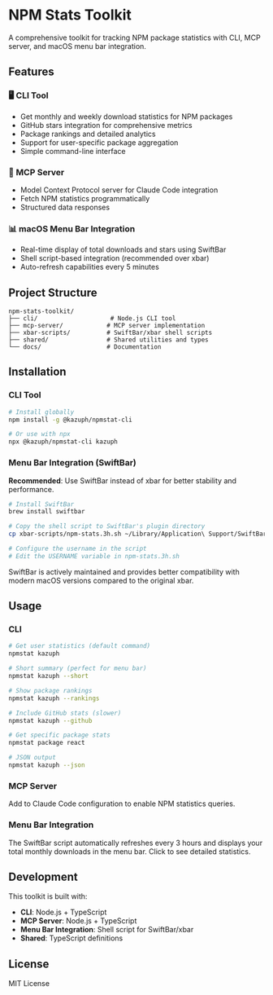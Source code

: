 # NPM Stats Toolkit

A comprehensive toolkit for tracking NPM package statistics with CLI, MCP server, and macOS menu bar integration.

## Features

### 🖥️ CLI Tool
- Get monthly and weekly download statistics for NPM packages
- GitHub stars integration for comprehensive metrics
- Package rankings and detailed analytics
- Support for user-specific package aggregation
- Simple command-line interface

### 🔌 MCP Server
- Model Context Protocol server for Claude Code integration
- Fetch NPM statistics programmatically
- Structured data responses

### 📊 macOS Menu Bar Integration
- Real-time display of total downloads and stars using SwiftBar
- Shell script-based integration (recommended over xbar)
- Auto-refresh capabilities every 5 minutes

## Project Structure

```
npm-stats-toolkit/
├── cli/                    # Node.js CLI tool
├── mcp-server/            # MCP server implementation
├── xbar-scripts/          # SwiftBar/xbar shell scripts
├── shared/                # Shared utilities and types
└── docs/                  # Documentation
```

## Installation

### CLI Tool
```bash
# Install globally
npm install -g @kazuph/npmstat-cli

# Or use with npx
npx @kazuph/npmstat-cli kazuph
```

### Menu Bar Integration (SwiftBar)
**Recommended**: Use SwiftBar instead of xbar for better stability and performance.

```bash
# Install SwiftBar
brew install swiftbar

# Copy the shell script to SwiftBar's plugin directory
cp xbar-scripts/npm-stats.3h.sh ~/Library/Application\ Support/SwiftBar/

# Configure the username in the script
# Edit the USERNAME variable in npm-stats.3h.sh
```

SwiftBar is actively maintained and provides better compatibility with modern macOS versions compared to the original xbar.

## Usage

### CLI
```bash
# Get user statistics (default command)
npmstat kazuph

# Short summary (perfect for menu bar)
npmstat kazuph --short

# Show package rankings
npmstat kazuph --rankings

# Include GitHub stats (slower)
npmstat kazuph --github

# Get specific package stats
npmstat package react

# JSON output
npmstat kazuph --json
```

### MCP Server
Add to Claude Code configuration to enable NPM statistics queries.

### Menu Bar Integration
The SwiftBar script automatically refreshes every 3 hours and displays your total monthly downloads in the menu bar. Click to see detailed statistics.

## Development

This toolkit is built with:
- **CLI**: Node.js + TypeScript
- **MCP Server**: Node.js + TypeScript  
- **Menu Bar Integration**: Shell script for SwiftBar/xbar
- **Shared**: TypeScript definitions

## License

MIT License